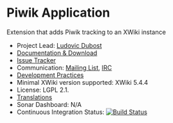 # Piwik Application

Extension that adds Piwik tracking to an XWiki instance

* Project Lead: [Ludovic Dubost](http://www.xwiki.org/xwiki/bin/view/XWiki/ludovic)
* [Documentation & Download](http://extensions.xwiki.org/xwiki/bin/view/Extension/Piwiki%20Integration)
* [Issue Tracker](https://jira.xwiki.org/browse/XMATOMO)
* Communication: [Mailing List](http://dev.xwiki.org/xwiki/bin/view/Community/MailingLists>), [IRC](http://dev.xwiki.org/xwiki/bin/view/Community/IRC>)
* [Development Practices](http://dev.xwiki.org/xwiki/bin/view/Community/DevelopmentPractices)
* Minimal XWiki version supported: XWiki 5.4.4
* License: LGPL 2.1.
* [Translations](http://l10n.xwiki.org/xwiki/bin/view/Contrib/PiwikApplication)
* Sonar Dashboard: N/A
* Continuous Integration Status: [![Build Status](http://ci.xwiki.org/view/Contrib/job/XWiki%20Contrib/job/application-piwik/job/master/badge/icon)](http://ci.xwiki.org/job/XWiki%20Contrib/job/application-piwik/job/master/)
